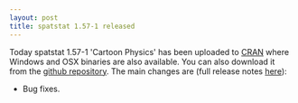 ```yaml
---
layout: post
title: spatstat 1.57-1 released
---
```


Today spatstat 1.57-1 'Cartoon Physics' has been uploaded to
[CRAN](http://www.cran.r-project.org/web/packages/spatstat/) where
Windows and OSX binaries are also available. You can also download it
from the [github
repository](https://github.com/spatstat/spatstat/releases/tag/v1.57-1).
The main changes are (full release notes
[here](releasenotes/spatstat-1.57-1.html)):

* Bug fixes.

